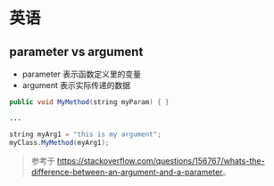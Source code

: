 # 英语

## parameter vs argument

- parameter 表示函数定义里的变量
- argument 表示实际传递的数据

```java
public void MyMethod(string myParam) { }

...

string myArg1 = "this is my argument";
myClass.MyMethod(myArg1);
```

> 参考于
> <https://stackoverflow.com/questions/156767/whats-the-difference-between-an-argument-and-a-parameter>。
